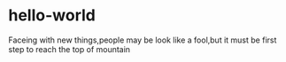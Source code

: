 # hello-world
Faceing with new things,people may be look like a fool,but it must be first step to reach  the top of mountain
